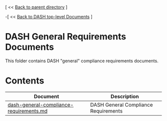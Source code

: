 [ << [Back to parent directory](../README.md) ]

-[ << [Back to DASH top-level Documents](../../README.md#contents) ]

# DASH General Requirements Documents

This folder contains DASH "general" compliance requirements documents.

# Contents

| Document                                               | Description                                |
| ------------------------------------------------------ | ------------------------------------------ |
| [dash-general-compliance-requirements.md](dash-general-compliance-requirements.md) | DASH General Compliance Requirements    |